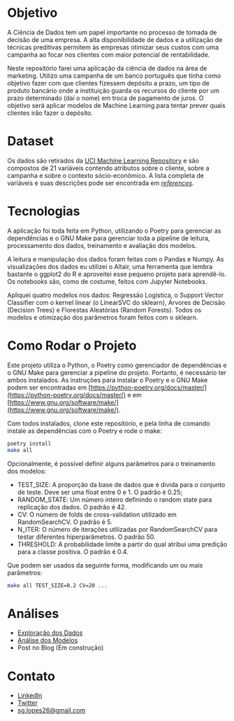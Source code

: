 # Objetivo

A Ciência de Dados tem um papel importante no processo de tomada de decisão de uma empresa. A alta disponibilidade de dados e a utilização de técnicas preditivas permitem às empresas otimizar seus custos com uma campanha ao focar nos clientes com maior potencial de rentabilidade.

Neste repositório farei uma aplicação da ciência de dados na área de marketing. Utilizo uma campanha de um banco português que tinha como objetivo fazer com que clientes fizessem depósito a prazo, um tipo de produto bancário onde a instituição guarda os recursos do cliente por um prazo determinado (daí o nome) em troca de pagamento de juros. O objetivo será aplicar modelos de Machine Learning para tentar prever quais clientes irão fazer o depósito.

# Dataset

Os dados são retirados da [UCI Machine Learning Repository](https://archive.ics.uci.edu/ml/datasets/Bank+Marketing) e são compostos de 21 variáveis contendo atributos sobre o cliente, sobre a campanha e sobre o contexto sócio-econômico. A lista completa de variáveis e suas descrições pode ser encontrada em [*references*](references/bank-additional-names.txt).

# Tecnologias

A aplicação foi toda feita em Python, utilizando o Poetry para gerenciar as dependências e o GNU Make para gerenciar toda a pipeline de leitura, processamento dos dados, treinamento e avaliação dos modelos.

A leitura e manipulação dos dados foram feitas com o Pandas e Numpy. As visualizações dos dados eu utilizei o Altair, uma ferramenta que lembra bastante o ggplot2 do R e aproveitei esse pequeno projeto para aprendê-lo. Os notebooks são, como de costume, feitos com Jupyter Notebooks.

Apliquei quatro modelos nos dados: Regressão Logística, o Support Vector Classifier com o kernel linear (o LinearSVC do sklearn), Árvores de Decisão (Decision Trees) e Florestas Aleatórias (Random Forests). Todos os modelos e otimização dos parâmetros foram feitos com o sklearn.

# Como Rodar o Projeto

Este projeto utiliza o Python, o Poetry como gerenciador de dependências e o GNU Make para gerenciar a pipeline do projeto. Portanto, é necessário ter ambos instalados. As instruções para instalar o Poetry e o GNU Make podem ser encontradas em [https://python-poetry.org/docs/master/](https://python-poetry.org/docs/master/) e em [https://www.gnu.org/software/make/](https://www.gnu.org/software/make/).

Com todos instalados, clone este repositório, e pela linha de comando instale as dependências com o Poetry e rode o make:

``` bash
poetry install
make all
```

Opcionalmente, é possível definir alguns parâmetros para o treinamento dos modelos:

* TEST_SIZE: A proporção da base de dados que é divida para o conjunto de teste. Deve ser uma float entre 0 e 1. O padrão é 0.25;
* RANDOM_STATE: Um número inteiro definindo o random state para replicação dos dados. O padrão é 42.
* CV: O número de folds de cross-validation utilizado em RandomSearchCV. O padrão é 5.
* N_ITER: O número de iterações utilizadas por RandomSearchCV para testar diferentes hiperparâmetros. O padrão 50.
* THRESHOLD: A probabilidade limite a partir do qual atribui uma predição para a classe positiva. O padrão é 0.4.

Que podem ser usados da seguinte forma, modificando um ou mais parâmetros:

``` bash
make all TEST_SIZE=0.2 CV=20 ...
```

# Análises

* [Exploração dos Dados](notebooks/1.0-data-exploration.ipynb)
* [Análise dos Modelos](notebooks/2.0-model-analysis.ipynb)
* Post no Blog (Em construção)

# Contato

* [LinkedIn](https://www.linkedin.com/in/silasge/)
* [Twitter](https://twitter.com/_silasge)
* [sg.lopes26@gmail.com](mailto:sg.lopes26@gmail.com)